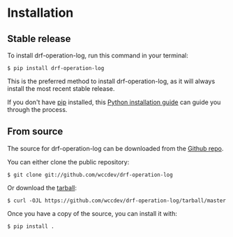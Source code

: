 # Installation

## Stable release

To install drf-operation-log, run this command in your
terminal:

``` console
$ pip install drf-operation-log
```

This is the preferred method to install drf-operation-log, as it will always install the most recent stable release.

If you don't have [pip][] installed, this [Python installation guide][]
can guide you through the process.

## From source

The source for drf-operation-log can be downloaded from
the [Github repo][].

You can either clone the public repository:

``` console
$ git clone git://github.com/wccdev/drf-operation-log
```

Or download the [tarball][]:

``` console
$ curl -OJL https://github.com/wccdev/drf-operation-log/tarball/master
```

Once you have a copy of the source, you can install it with:

``` console
$ pip install .
```

  [pip]: https://pip.pypa.io
  [Python installation guide]: http://docs.python-guide.org/en/latest/starting/installation/
  [Github repo]: https://github.com/%7B%7B%20cookiecutter.github_username%20%7D%7D/%7B%7B%20cookiecutter.project_slug%20%7D%7D
  [tarball]: https://github.com/%7B%7B%20cookiecutter.github_username%20%7D%7D/%7B%7B%20cookiecutter.project_slug%20%7D%7D/tarball/master
